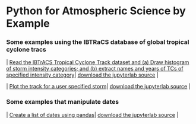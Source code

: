 # Python for Atmospheric Science by Example


### Some examples using the IBTRaCS database of global tropical cyclone tracs

| [Read the IBTrACS Tropical Cyclone Track dataset and (a) Draw histogram of storm intensity categories; and (b) extract names and years of TCs of specified intensity category](ibtracs/histogram_TC_intensity.ipynb)| [download the jupyterlab source](ibtracs/histogram_TC_intensity.ipynb) |

| [Plot the track for a user specified storm](ibtracs/track_tc.ipynb)| [download the jupyterlab source](ibtracs/track_tc.ipynb) |


### Some examples that manipulate dates

| [Create a list of dates using pandas](dates/list_of_dates.ipynb)| [download the jupyterlab source](dates/list_of_dates.ipynb) |
